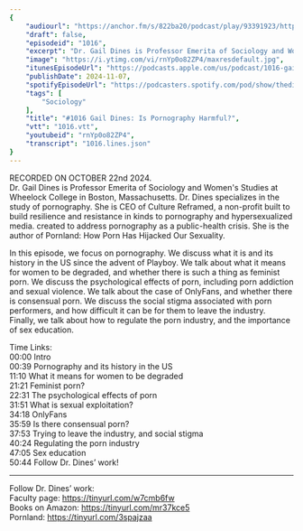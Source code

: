 ```yaml
---
{
	"audiourl": "https://anchor.fm/s/822ba20/podcast/play/93391923/https%3A%2F%2Fd3ctxlq1ktw2nl.cloudfront.net%2Fstaging%2F2024-9-22%2Fd0684bff-a09e-591a-49dc-a51f55b7f12b.m4a",
	"draft": false,
	"episodeid": "1016",
	"excerpt": "Dr. Gail Dines is Professor Emerita of Sociology and Women's Studies at Wheelock College in Boston, Massachusetts. Dr. Dines specializes in the study of pornography. She is CEO of Culture Reframed, a non-profit built to build resilience and resistance in kinds to pornography and hypersexualized media. created to address pornography as a public-health crisis. She is the author of Pornland: How Porn Has Hijacked Our Sexuality.",
	"image": "https://i.ytimg.com/vi/rnYp0o82ZP4/maxresdefault.jpg",
	"itunesEpisodeUrl": "https://podcasts.apple.com/us/podcast/1016-gail-dines-is-pornography-harmful/id1451347236?i=1000676118695&uo=4",
	"publishDate": 2024-11-07,
	"spotifyEpisodeUrl": "https://podcasters.spotify.com/pod/show/thedissenter/episodes/1016-Gail-Dines-Is-Pornography-Harmful-e2q0jjj",
	"tags": [
		"Sociology"
	],
	"title": "#1016 Gail Dines: Is Pornography Harmful?",
	"vtt": "1016.vtt",
	"youtubeid": "rnYp0o82ZP4",
	"transcript": "1016.lines.json"
}
---
```

RECORDED ON OCTOBER 22nd 2024.  
Dr. Gail Dines is Professor Emerita of Sociology and Women's Studies at Wheelock College in Boston, Massachusetts. Dr. Dines specializes in the study of pornography. She is CEO of Culture Reframed, a non-profit built to build resilience and resistance in kinds to pornography and hypersexualized media. created to address pornography as a public-health crisis. She is the author of Pornland: How Porn Has Hijacked Our Sexuality.

In this episode, we focus on pornography. We discuss what it is and its history in the US since the advent of Playboy. We talk about what it means for women to be degraded, and whether there is such a thing as feminist porn. We discuss the psychological effects of porn, including porn addiction and sexual violence. We talk about the case of OnlyFans, and whether there is consensual porn. We discuss the social stigma associated with porn performers, and how difficult it can be for them to leave the industry. Finally, we talk about how to regulate the porn industry, and the importance of sex education.

Time Links:  
<time>00:00</time> Intro  
<time>00:39</time> Pornography and its history in the US  
<time>11:10</time> What it means for women to be degraded  
<time>21:21</time> Feminist porn?  
<time>22:31</time> The psychological effects of porn  
<time>31:51</time> What is sexual exploitation?  
<time>34:18</time> OnlyFans  
<time>35:59</time> Is there consensual porn?  
<time>37:53</time> Trying to leave the industry, and social stigma  
<time>40:24</time> Regulating the porn industry  
<time>47:05</time> Sex education  
<time>50:44</time> Follow Dr. Dines’ work!

---

Follow Dr. Dines’ work:  
Faculty page: https://tinyurl.com/w7cmb6fw  
Books on Amazon: https://tinyurl.com/mr37kce5  
Pornland: https://tinyurl.com/3spajzaa
